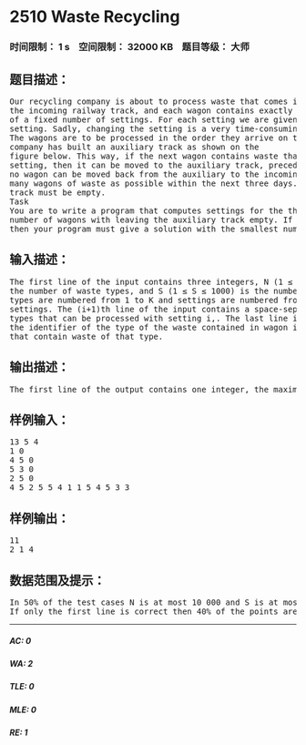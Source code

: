# 2510 Waste Recycling   
### 时间限制： 1 s&nbsp;&nbsp;&nbsp;&nbsp;空间限制： 32000 KB&nbsp;&nbsp;&nbsp;&nbsp;题目等级： 大师  
## 题目描述：  

<pre>
Our recycling company is about to process waste that comes in railway wagons. There are N wagons waiting on   
the incoming railway track, and each wagon contains exactly one type of waste. Waste is processed according to one   
of a fixed number of settings. For each setting we are given the set of waste types that can be processed with this   
setting. Sadly, changing the setting is a very time-consuming operation, therefore the company uses one setting a day.   
The wagons are to be processed in the order they arrive on the incoming railway track. To speed up recycling, the   
company has built an auxiliary track as shown on the   
figure below. This way, if the next wagon contains waste that cannot be processed with the current   
setting, then it can be moved to the auxiliary track, preceding the wagons that are already there. The next wagon to be processed is the first in row from either the incoming track or the auxiliary track. Mind that   
no wagon can be moved back from the auxiliary to the incoming track. The company wants to recycle as   
many wagons of waste as possible within the next three days. At the end of the third day the auxiliary   
track must be empty.
Task   
You are to write a program that computes settings for the three days, that allows the processing of the highest   
number of wagons with leaving the auxiliary track empty. If all the wagons can be processed in fewer than three days,   
then your program must give a solution with the smallest number of days.
</pre>
  
  
## 输入描述：  

<pre>
The first line of the input contains three integers, N (1 ≤ N ≤ 20 000) is the number of wagons, K (1 ≤ K ≤ 1000) is   
the number of waste types, and S (1 ≤ S ≤ 1000) is the number of settings. Wagons are numbered from 1 to N, waste   
types are numbered from 1 to K and settings are numbered from 1 to S. The next S lines contain the description of the   
settings. The (i+1)th line of the input contains a space-separated list of integers terminated by a 0, the set of waste   
types that can be processed with setting i,. The last line is a list of N integers describing the wagons: the ith number is   
the identifier of the type of the waste contained in wagon i. For each type x there is at least one and at most 10 settings   
that contain waste of that type.
</pre>
  
  
## 输出描述：  

<pre>
The first line of the output contains one integer, the maximum number of wagons that can be processed. The second line of the output contains three integers separated by space, the setting for the first, the second and the third day. If two days are enough for processing all wagons then the third number must be 0. Similarly, if one day is enough then the second number must also be 0. If there are multiple solutions, your program should output only one; it does not matter which one.
</pre>
  
  
## 样例输入：  

<pre>
13 5 4   
1 0   
4 5 0   
5 3 0   
2 5 0   
4 5 2 5 5 4 1 1 5 4 5 3 3
</pre>
  
  
## 样例输出：  

<pre>
11   
2 1 4
</pre>
  
  
## 数据范围及提示：  

<pre>
In 50% of the test cases N is at most 10 000 and S is at most 300.   
If only the first line is correct then 40% of the points are awarded.
</pre>
  
  
***  

##### AC: 0  
##### WA: 2  
##### TLE: 0  
##### MLE: 0  
##### RE: 1  
